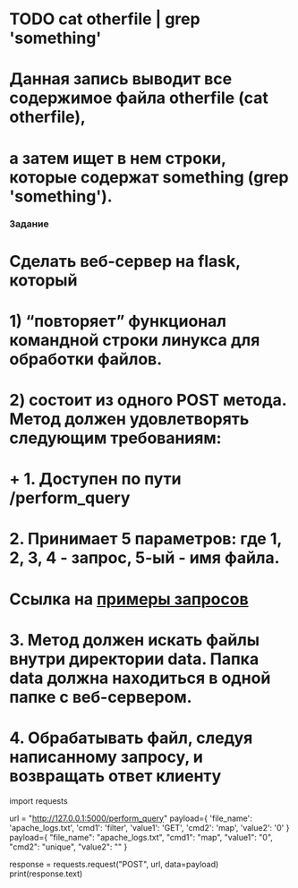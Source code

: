 
# TODO  cat otherfile | grep 'something'
# Данная запись выводит все содержимое файла otherfile (cat otherfile),
# а затем ищет в нем строки, которые содержат something (grep 'something').

### Задание

# Сделать веб-сервер на flask, который
# 1) “повторяет” функционал командной строки линукса для обработки файлов.
# 2) состоит из одного POST метода. Метод должен удовлетворять следующим требованиям:
#
# + 1. Доступен по пути /perform_query
# 2. Принимает 5 параметров: где 1, 2, 3, 4 - запрос, 5-ый - имя файла.
# Ссылка на [примеры запросов](https://gist.github.com/alexopryshko/4f5264eac09a46a368ac16add1a9e0dc)
# 3. Метод должен искать файлы внутри директории data. Папка data должна находиться в одной папке с веб-сервером.
# 4. Обрабатывать файл, следуя написанному запросу, и возвращать ответ клиенту




import requests

url = "http://127.0.0.1:5000/perform_query"
payload={
  'file_name': 'apache_logs.txt',
  'cmd1': 'filter',
  'value1': 'GET',
  'cmd2': 'map',
  'value2': '0'
}
payload={
  "file_name": "apache_logs.txt",
  "cmd1": "map",
  "value1": "0",
  "cmd2": "unique",
  "value2": ""
}

response = requests.request("POST", url, data=payload)
print(response.text)